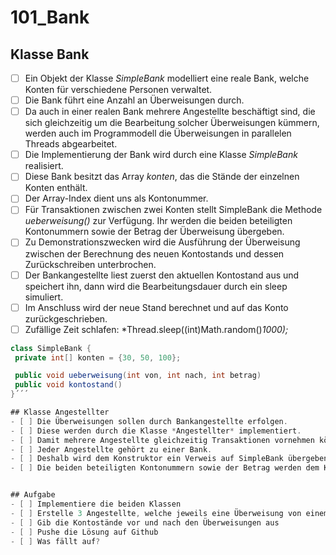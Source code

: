 # 101_Bank

## Klasse Bank
- [ ] Ein Objekt der Klasse *SimpleBank* modelliert eine reale Bank, welche Konten für verschiedene Personen verwaltet.
- [ ] Die Bank führt eine Anzahl an Überweisungen durch.
- [ ] Da auch in einer realen Bank mehrere Angestellte beschäftigt sind, die sich gleichzeitig um die Bearbeitung solcher Überweisungen kümmern, werden auch im Programmodell die Überweisungen in parallelen Threads abgearbeitet.
- [ ] Die Implementierung der Bank wird durch eine Klasse *SimpleBank* realisiert.
- [ ] Diese Bank besitzt das Array *konten*, das die Stände der einzelnen Konten enthält.
- [ ] Der Array-Index dient uns  als Kontonummer.
- [ ] Für Transaktionen zwischen zwei Konten stellt SimpleBank die Methode *ueberweisung()* zur Verfügung. Ihr werden die beiden beteiligten Kontonummern sowie der Betrag der Überweisung übergeben.
- [ ] Zu Demonstrationszwecken wird die Ausführung der Überweisung zwischen der Berechnung des neuen Kontostands und dessen Zurückschreiben unterbrochen.
- [ ] Der Bankangestellte liest zuerst den aktuellen Kontostand aus und speichert ihn, dann wird die Bearbeitungsdauer durch ein sleep simuliert.
- [ ] Im Anschluss wird der neue Stand berechnet und auf das Konto zurückgeschrieben.
- [ ] Zufällige Zeit schlafen: *Thread.sleep((int)Math.random()*1000);*

```Java
class SimpleBank {
 private int[] konten = {30, 50, 100};

 public void ueberweisung(int von, int nach, int betrag)
 public void kontostand()
}´´´

## Klasse Angestellter
- [ ] Die Überweisungen sollen durch Bankangestellte erfolgen.
- [ ] Diese werden durch die Klasse *Angestellter* implementiert.
- [ ] Damit mehrere Angestellte gleichzeitig Transaktionen vornehmen können, werden sie von Thread abgeleitet (Alternativ: Runnable).
- [ ] Jeder Angestellte gehört zu einer Bank.
- [ ] Deshalb wird dem Konstruktor ein Verweis auf SimpleBank übergeben. Über diesen Verweis wird die Methode *ueberweisung()* aufgerufen.
- [ ] Die beiden beteiligten Kontonummern sowie der Betrag werden dem Konstruktor übergeben und in entsprechenden Datenelementen der Klasse gespeichert.


## Aufgabe
- [ ] Implementiere die beiden Klassen
- [ ] Erstelle 3 Angestellte, welche jeweils eine Überweisung von einem Konto auf das andere durchführen (Ringüberweisung)
- [ ] Gib die Kontostände vor und nach den Überweisungen aus
- [ ] Pushe die Lösung auf Github
- [ ] Was fällt auf?
